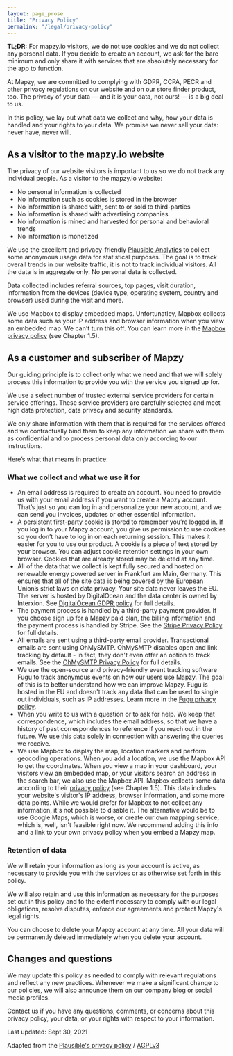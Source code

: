 ```yaml
---
layout: page_prose
title: "Privacy Policy"
permalink: "/legal/privacy-policy"
---
```



**TL;DR:** For mapzy.io visitors, we do not use cookies and we do not collect any personal data. If you decide to create an account, we ask for the bare minimum and only share it with services that are absolutely necessary for the app to function.

At Mapzy, we are committed to complying with GDPR, CCPA, PECR and other privacy regulations on our website and on our store finder product, too. The privacy of your data — and it is your data, not ours! — is a big deal to us.

In this policy, we lay out what data we collect and why, how your data is handled and your rights to your data. We promise we never sell your data: never have, never will.


## As a visitor to the mapzy.io website

The privacy of our website visitors is important to us so we do not track any individual people. As a visitor to the mapzy.io website:
* No personal information is collected
* No information such as cookies is stored in the browser
* No information is shared with, sent to or sold to third-parties
* No information is shared with advertising companies
* No information is mined and harvested for personal and behavioral trends
* No information is monetized

We use the excellent and privacy-friendly [Plausible Analytics](https://plausible.io/) to collect some anonymous usage data for statistical purposes. The goal is to track overall trends in our website traffic, it is not to track individual visitors. All the data is in aggregate only. No personal data is collected.

Data collected includes referral sources, top pages, visit duration, information from the devices (device type, operating system, country and browser) used during the visit and more.

We use Mapbox to display embedded maps. Unfortunatley, Mapbox collects some data such as your IP address and browser information when you view an embedded map. We can't turn this off. You can learn more in the [Mapbox privacy policy](https://www.mapbox.com/legal/privacy) (see Chapter 1.5).

## As a customer and subscriber of Mapzy

Our guiding principle is to collect only what we need and that we will solely process this information to provide you with the service you signed up for.

We use a select number of trusted external service providers for certain service offerings. These service providers are carefully selected and meet high data protection, data privacy and security standards.

We only share information with them that is required for the services offered and we contractually bind them to keep any information we share with them as confidential and to process personal data only according to our instructions.

Here’s what that means in practice:

### What we collect and what we use it for

* An email address is required to create an account. You need to provide us with your email address if you want to create a Mapzy account. That’s just so you can log in and personalize your new account, and we can send you invoices, updates or other essential information.
* A persistent first-party cookie is stored to remember you’re logged in. If you log in to your Mapzy account, you give us permission to use cookies so you don’t have to log in on each returning session. This makes it easier for you to use our product. A cookie is a piece of text stored by your browser. You can adjust cookie retention settings in your own browser. Cookies that are already stored may be deleted at any time.
* All of the data that we collect is kept fully secured and hosted on renewable energy powered server in Frankfurt am Main, Germany. This ensures that all of the site data is being covered by the European Union’s strict laws on data privacy. Your site data never leaves the EU. The server is hosted by DigitalOcean and the data center is owned by Interxion. See [DigitalOcean GDPR policy](https://www.digitalocean.com/legal/gdpr-faq/) for full details.
* The payment process is handled by a third-party payment provider. If you choose sign up for a Mapzy paid plan, the billing information and the payment process is handled by Stripe. See the [Stripe Privacy Policy](https://stripe.com/privacy) for full details.
* All emails are sent using a third-party email provider. Transactional emails are sent using OhMySMTP. OhMySMTP disables open and link tracking by default - in fact, they don't even offer an option to track emails. See the [OhMySMTP Privacy Policy](https://ohmysmtp.com/privacy) for full details.
* We use the open-source and privacy-friendly event tracking software Fugu to track anonymous events on how our users use Mapzy. The goal of this is to better understand how we can improve Mapzy. Fugu is hosted in the EU and doesn't track any data that can be used to single out individuals, such as IP addresses. Learn more in the [Fugu privacy policy](https://fugu.lol/legal/privacy).
* When you write to us with a question or to ask for help. We keep that correspondence, which includes the email address, so that we have a history of past correspondences to reference if you reach out in the future. We use this data solely in connection with answering the queries we receive.
* We use Mapbox to display the map, location markers and perform geocoding operations. When you add a location, we use the Mapbox API to get the coordinates. When you view a map in your dashboard, your visitors view an embedded map, or your visitors search an address in the search bar, we also use the Mapbox API. Mapbox collects some data according to their [privacy policy](https://www.mapbox.com/legal/privacy) (see Chapter 1.5). This data includes your website's visitor's IP address, browser information, and some more data points. While we would prefer for Mapbox to not collect any information, it's not possible to disable it. The alternative would be to use Google Maps, which is worse, or create our own mapping service, which is, well, isn't feasible right now. We recommend adding this info and a link to your own privacy policy when you embed a Mapzy map.

### Retention of data

We will retain your information as long as your account is active, as necessary to provide you with the services or as otherwise set forth in this policy.

We will also retain and use this information as necessary for the purposes set out in this policy and to the extent necessary to comply with our legal obligations, resolve disputes, enforce our agreements and protect Mapzy's legal rights.

You can choose to delete your Mapzy account at any time. All your data will be permanently deleted immediately when you delete your account.


## Changes and questions

We may update this policy as needed to comply with relevant regulations and reflect any new practices. Whenever we make a significant change to our policies, we will also announce them on our company blog or social media profiles.

Contact us if you have any questions, comments, or concerns about this privacy policy, your data, or your rights with respect to your information.

Last updated: Sept 30, 2021

Adapted from the [Plausible's privacy policy](https://plausible.io/privacy) / [AGPLv3](https://github.com/plausible/analytics/blob/master/LICENSE.md)